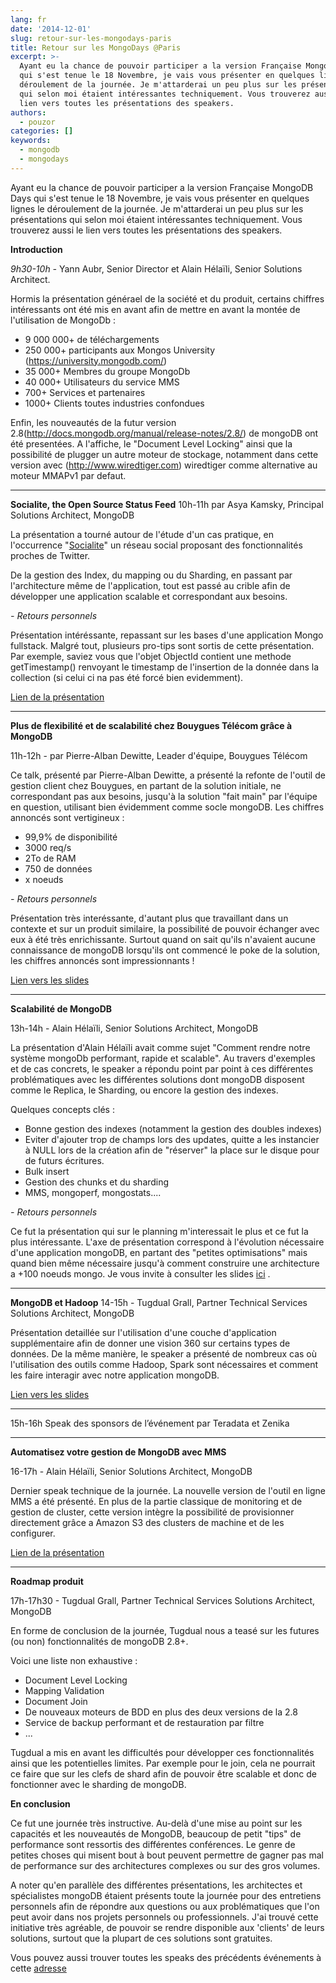 ```yaml
---
lang: fr
date: '2014-12-01'
slug: retour-sur-les-mongodays-paris
title: Retour sur les MongoDays @Paris
excerpt: >-
  Ayant eu la chance de pouvoir participer a la version Française MongoDB Days
  qui s'est tenue le 18 Novembre, je vais vous présenter en quelques lignes le
  déroulement de la journée. Je m'attarderai un peu plus sur les présentations
  qui selon moi étaient intéressantes techniquement. Vous trouverez aussi le
  lien vers toutes les présentations des speakers.
authors:
  - pouzor
categories: []
keywords:
  - mongodb
  - mongodays
---
```


Ayant eu la chance de pouvoir participer a la version Française MongoDB Days qui s'est tenue le 18 Novembre, je vais vous présenter en quelques lignes le déroulement de la journée. Je m'attarderai un peu plus sur les présentations qui selon moi étaient intéressantes techniquement. Vous trouverez aussi le lien vers toutes les présentations des speakers.

**Introduction**

*9h30-10h -* Yann Aubr, Senior Director et Alain Hélaïli, Senior Solutions Architect.

Hormis la présentation générael de la société et du produit, certains chiffres intéressants ont été mis en avant afin de mettre en avant la montée de l'utilisation de MongoDb :

- 9 000 000+ de téléchargements
- 250 000+ participants aux Mongos University (https://university.mongodb.com/)
- 35 000+ Membres du groupe MongoDb
- 40 000+ Utilisateurs du service MMS
- 700+ Services et partenaires
- 1000+ Clients toutes industries confondues

Enfin, les nouveautés de la futur version 2.8(http://docs.mongodb.org/manual/release-notes/2.8/) de mongoDB ont été presentées. A l'affiche, le "Document Level Locking" ainsi que la possibilité de plugger un autre moteur de stockage, notamment dans cette version avec (http://www.wiredtiger.com) wiredtiger comme alternative au moteur MMAPv1 par defaut.

------------------------------------------------------------------------

**Socialite, the Open Source Status Feed**
10h-11h par Asya Kamsky, Principal Solutions Architect, MongoDB

La présentation a tourné autour de l'étude d'un cas pratique, en l'occurrence "[Socialite](https://github.com/10gen-labs/socialite)" un réseau social proposant des fonctionnalités proches de Twitter.

De la gestion des Index, du mapping ou du Sharding, en passant par l'architecture même de l'application, tout est passé au crible afin de développer une application scalable et correspondant aux besoins.

*- Retours personnels*

Présentation intéréssante, repassant sur les bases d'une application Mongo fullstack. Malgré tout, plusieurs pro-tips sont sortis de cette présentation.
Par exemple, saviez vous que l'objet ObjectId contient une methode getTimestamp() renvoyant le timestamp de l'insertion de la donnée dans la collection (si celui ci na pas été forcé bien evidemment).

[Lien de la présentation](http://fr.slideshare.net/mongodb/socialite-the-open-source-status-feed)

------------------------------------------------------------------------

**Plus de flexibilité et de scalabilité chez Bouygues Télécom grâce à MongoDB**

11h-12h -  par Pierre-Alban Dewitte, Leader d'équipe, Bouygues Télécom

Ce talk, présenté par Pierre-Alban Dewitte, a présenté la refonte de l'outil de gestion client chez Bouygues, en partant de la solution initiale, ne correspondant pas aux besoins, jusqu'à la solution "fait main" par l'équipe en question, utilisant bien évidemment comme socle mongoDB. Les chiffres annoncés sont vertigineux :

- 99,9% de disponibilité
- 3000 req/s
- 2To de RAM
- 750 de données
- x noeuds

*- Retours personnels*

Présentation très interéssante, d'autant plus que travaillant dans un contexte et sur un produit similaire, la possibilité de pouvoir échanger avec eux à été très enrichissante. Surtout quand on sait qu'ils n'avaient aucune connaissance de mongoDB lorsqu'ils ont commencé le poke de la solution, les chiffres annoncés sont impressionnants !

[Lien vers les slides](http://fr.slideshare.net/mongodb/plus-de-flexibilit-et-de-scalabilit-chez-bouygues-tlcom-grce-mongodb)

------------------------------------------------------------------------



**Scalabilité de MongoDB**

13h-14h - Alain Hélaïli, Senior Solutions Architect, MongoDB

La présentation d'Alain Hélaïli avait comme sujet "Comment rendre notre système mongoDb performant, rapide et scalable". Au travers d'exemples et de cas concrets, le speaker a répondu point par point à ces différentes problématiques avec les différentes solutions dont mongoDB disposent comme le Replica, le Sharding, ou encore la gestion des indexes.

Quelques concepts clés :

-   Bonne gestion des indexes (notamment la gestion des doubles indexes)
-   Eviter d'ajouter trop de champs lors des updates, quitte a les instancier à NULL lors de la création afin de "réserver" la place sur le disque pour de futurs écritures.
-   Bulk insert
-   Gestion des chunks et du sharding
-   MMS, mongoperf, mongostats....



*- Retours personnels*

Ce fut la présentation qui sur le planning m'interessait le plus et ce fut la plus intéressante. L'axe de présentation correspond à l'évolution nécessaire d'une application mongoDB, en partant des "petites optimisations" mais quand bien même nécessaire jusqu'à comment construire une architecture a +100 noeuds mongo. Je vous invite à consulter les slides [ici](http://fr.slideshare.net/mongodb/scalabilit-de-mongodb) .



------------------------------------------------------------------------

**MongoDB et Hadoop**
14-15h - Tugdual Grall, Partner Technical Services Solutions Architect, MongoDB

Présentation detaillée sur l'utilisation d'une couche d'application supplémentaire afin de donner une vision 360 sur certains types de données. De la même manière, le speaker a présenté de nombreux cas où l'utilisation des outils comme Hadoop, Spark sont nécessaires et comment les faire interagir avec notre application mongoDB.

[Lien vers les slides](http://fr.slideshare.net/mongodb/mongodb-day-paris2014hadooptgrall-1)



------------------------------------------------------------------------

15h-16h
Speak des sponsors de l’événement par Teradata et Zenika

------------------------------------------------------------------------

**Automatisez votre gestion de MongoDB avec MMS**

16-17h - Alain Hélaïli, Senior Solutions Architect, MongoDB

Dernier speak technique de la journée. La nouvelle version de l'outil en ligne MMS a été présenté. En plus de la partie classique de monitoring et de gestion de cluster, cette version intègre la possibilité de provisionner directement grâce a Amazon S3 des clusters de machine et de les configurer.

[Lien de la présentation](http://fr.slideshare.net/mongodb/mongo-db-days-paris-2014-mms-fr)

------------------------------------------------------------------------

**Roadmap produit**

17h-17h30 - Tugdual Grall, Partner Technical Services Solutions Architect, MongoDB

En forme de conclusion de la journée, Tugdual nous a teasé sur les futures (ou non) fonctionnalités de mongoDB 2.8+.

Voici une liste non exhaustive :

-   Document Level Locking
-   Mapping Validation
-   Document Join
-   De nouveaux moteurs de BDD en plus des deux versions de la 2.8
-   Service de backup performant et de restauration par filtre
-   ...



Tugdual a mis en avant les difficultés pour développer ces fonctionnalités ainsi que les potentielles limites. Par exemple pour le join, cela ne pourrait ce faire que sur les clefs de shard afin de pouvoir être scalable et donc de fonctionner avec le sharding de mongoDB.

**En conclusion**

Ce fut une journée très instructive. Au-delà d'une mise au point sur les capacités et les nouveautés de MongoDB, beaucoup de petit "tips" de performance sont ressortis des différentes conférences. Le genre de petites choses qui misent bout à bout peuvent permettre de gagner pas mal de performance sur des architectures complexes ou sur des gros volumes.

A noter qu'en parallèle des différentes présentations, les architectes et spécialistes mongoDB étaient présents toute la journée pour des entretiens personnels afin de répondre aux questions ou aux problématiques que l'on peut avoir dans nos projets personnels ou professionnels. J'ai trouvé cette initiative très agréable, de pouvoir se rendre disponible aux 'clients' de leurs solutions, surtout que la plupart de ces solutions sont gratuites.

Vous pouvez aussi trouver toutes les speaks des précédents événements à cette [adresse](http://www.mongodb.com/presentations/)
